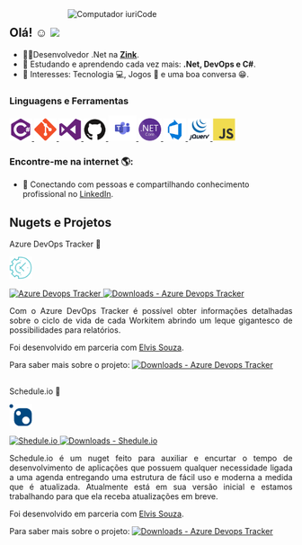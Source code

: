 <img src="https://raw.githubusercontent.com/MicaelliMedeiros/micaellimedeiros/master/image/computer-illustration.png" min-width="350px" max-width="350px" width="400px" align="right" alt="Computador iuriCode">

## Olá! ☺️ <img src="https://raw.githubusercontent.com/iampavangandhi/iampavangandhi/master/gifs/Hi.gif" width="30"></h2>

- 👨‍💻Desenvolvedor .Net na <a href="https://www.linkedin.com/company/zinkglobal/about/">**Zink**</a>.
- 🌱 Estudando e aprendendo cada vez mais: **.Net, DevOps e C#**.
- 💖 Interesses: Tecnologia 💻, Jogos 👾 e uma boa conversa 😁.

### Linguagens e Ferramentas
<p align="left">
  <a href="https://docs.microsoft.com/en-us/dotnet/csharp/programming-guide/" target="_blank">
    <img
      src="https://github.com/devicons/devicon/blob/master/icons/csharp/csharp-plain.svg"
      alt="C#"
      width="40"
      height="40"
    />
  </a>
  <a href="https://git-scm.com/" target="_blank">
    <img
      src="https://github.com/devicons/devicon/blob/master/icons/git/git-original.svg"
      alt="Git"
      width="40"
      height="40"
    />
  </a>
  <a href="https://visualstudio.microsoft.com/pt-br/downloads/" target="_blank">
    <img
      src="https://github.com/devicons/devicon/blob/master/icons/visualstudio/visualstudio-plain.svg"
      alt="Visual Studio"
      width="40"
      height="40"
    />
  </a>
  <a href="https://github.com/" target="_blank">
    <img
      src="https://github.com/devicons/devicon/blob/master/icons/github/github-original.svg"
      alt="Github"
      width="40"
      height="40"
    />
  </a>
    <a href="https://www.microsoft.com/pt-br/microsoft-teams/group-chat-software" target="_blank">
    <img
      src="Logo/microsoft-teams.png"
      alt="Microsoft Teams"
      width="50"
      height="45"
    />
  </a>
  <a href="https://dotnet.microsoft.com/download" target="_blank">
    <img
      src="Logo/net_core-logo.png"
      alt=".Net Core"
      width="40"
      height="40"
    />
  </a>
  <a href="https://azure.microsoft.com/pt-br/services/devops/" target="_blank">
    <img
      src="Logo/azure-devops.png"
      alt="DevOps"
      width="40"
      height="40"
    />
  </a>
  <a href="https://jquery.com/" target="_blank">
    <img
      src="https://github.com/devicons/devicon/blob/master/icons/jquery/jquery-original-wordmark.svg"
      alt="Jquery"
      width="40"
      height="40"
    />
  </a>
  <a href="https://www.javascript.com/" target="_blank">
    <img
      src="https://github.com/devicons/devicon/blob/master/icons/javascript/javascript-original.svg"
      alt="Javascript"
      width="40"
      height="40"
    />
  </a> 
</p>


### Encontre-me na internet 🌎:

- 💼 Conectando com pessoas e compartilhando conhecimento profissional no <a href="https://www.linkedin.com/in/diego-galante/">LinkedIn</a>.

### <h2>Nugets e Projetos</h2>

<p>
    Azure DevOps Tracker 🌟
  </p>
  <a href="https://www.nuget.org/packages/AzureDevOpsTracker/" target="_blank">
    <img
      src="Logo/adt_icon.png"
      alt="Azure Devops Tracker"
      width="40"
      height="40"
    />
  </a>
  <br/>
  <p>
    <a href="https://www.nuget.org/packages/AzureDevOpsTracker/" target="_blank">
      <img
        src="https://img.shields.io/nuget/v/AzureDevOpsTracker"
        alt="Azure Devops Tracker"
      />
    </a>
    <a href="https://www.nuget.org/packages/AzureDevOpsTracker/" target="_blank">
      <img
        src="https://img.shields.io/nuget/dt/AzureDevOpsTracker"
        alt="Downloads - Azure Devops Tracker"
      />
    </a>
  </p>
  <div align="justify">
   <p>  
     Com o Azure DevOps Tracker é possível obter informações detalhadas sobre o ciclo de vida de cada Workitem abrindo um leque gigantesco de possibilidades para relatórios. 
   </p>
     <p>Foi desenvolvido em parceria com <a href="https://github.com/ElvisCSouza">Elvis Souza</a>. </p>
   <p>Para saber mais sobre o projeto: 
     <a href="https://github.com/typinghard/azure-devops-tracker" target="_blank">
        <img
          src="https://img.shields.io/badge/github-Azure%20Devops%20Tracker-blue"
          alt="Downloads - Azure Devops Tracker"
        />
      </a>
   </p>
  </div>
<h2></h2>
  
<p align="left">
  <p>
    Schedule.io 📅
  </p>
  <a href="https://www.nuget.org/packages/Schedule.io/" target="_blank">
    <img
      src="Logo/nuget-logo.png"
      alt="Schedule.io"
      width="40"
      height="40"
    />
  </a>
  <br/>
  <p>
    <a href="https://www.nuget.org/packages/Schedule.io" target="_blank">
      <img
        src="https://img.shields.io/nuget/v/Schedule.io"
        alt="Shedule.io"
      />
    </a>
    <a href="https://www.nuget.org/packages/Schedule.io" target="_blank">
      <img
        src="https://img.shields.io/nuget/dt/Schedule.io""
        alt="Downloads - Shedule.io"
      />
    </a>
  </p>
  <div align="justify">
   <p> Schedule.io é um nuget feito para auxiliar e encurtar o tempo de desenvolvimento de aplicações que possuem qualquer necessidade ligada a uma agenda entregando uma estrutura de fácil uso e moderna a medida que é atualizada. 
    Atualmente está em sua versão inicial e estamos trabalhando para que ela receba atualizações em breve. </p>
  <p>Foi desenvolvido em parceria com <a href="https://github.com/ElvisCSouza">Elvis Souza</a>. </p>
   <p>Para saber mais sobre o projeto: 
      <a href="https://github.com/typinghard/Schedule.io" target="_blank">
        <img
          src="https://img.shields.io/badge/github-Shedule.io-blue"
          alt="Downloads - Azure Devops Tracker"
        />
      </a>
  </div>
  
</p>
